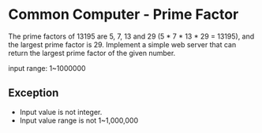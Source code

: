 # Common Computer - Prime Factor

The prime factors of 13195 are 5, 7, 13 and 29 (5 * 7 * 13 * 29 = 13195), and the largest prime factor is 29. 
Implement a simple web server that can return the largest prime factor of the given number.

input range: 1~1000000


## Exception

- Input value is not integer.
- Input value range is not 1~1,000,000


